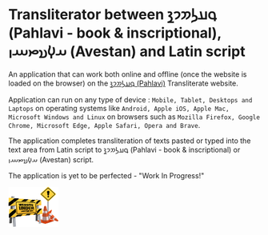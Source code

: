 # Transliterator between 𐭯𐭠𐭫𐭮𐭩𐭪 (Pahlavi - book & inscriptional), 𐬀𐬬𐬯𐬙𐬁𐬥 (Avestan) and Latin script
An application that can work both online and offline (once the website is loaded on the browser) on the [𐭯𐭠𐭫𐭮𐭩𐭪 (Pahlavi)](https://vyshantha.github.io/latinpahlavitransliterate/) Transliterate website.

Application can run on any type of device : ```Mobile, Tablet, Desktops and Laptops``` on operating systems like ```Android, Apple iOS, Apple Mac, Microsoft Windows and Linux``` on browsers such as ```Mozilla Firefox, Google Chrome, Microsoft Edge, Apple Safari, Opera and Brave```.

The application completes transliteration of texts pasted or typed into the text area from Latin script to 𐭯𐭠𐭫𐭮𐭩𐭪 (Pahlavi - book & inscriptional) or 𐬀𐬬𐬯𐬙𐬁𐬥 (Avestan) script.

The application is yet to be perfected - "Work In Progress!" 

  <img src="https://github.com/Vyshantha/multiscripteditor/blob/main/editorClient/src/assets/images/keyboard_to_construct.png" data-canonical-src="https://github.com/Vyshantha/multiscripteditor/blob/main/editorClient/src/assets/images/keyboard_to_construct.png" width="100" height="80" />
